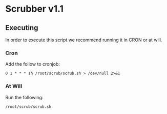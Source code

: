 # Scrubber v1.1

## Executing

In order to execute this script we recommend running it in CRON or at will.

### Cron

Add the follow to cronjob:

    0 1 * * * sh /root/scrub/scrub.sh > /dev/null 2>&1

### At Will

Run the following:

    /root/scrub/scrub.sh